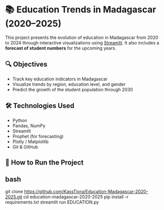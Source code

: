 # 📚 Education Trends in Madagascar (2020–2025)

This project presents the evolution of education in Madagascar from 2020 to 2024 through interactive visualizations using [Streamlit](https://streamlit.io). It also includes a **forecast of student numbers** for the upcoming years.

## 🔍 Objectives

- Track key education indicators in Madagascar  
- Visualize trends by region, education level, and gender  
- Predict the growth of the student population through 2030

## 🛠️ Technologies Used

- Python  
- Pandas, NumPy  
- Streamlit  
- Prophet (for forecasting)  
- Plotly / Matplotlib  
- Git & GitHub

## 🚀 How to Run the Project

## bash
git clone https://github.com/KassTiora/Education-Madagascar-2020-2025.git
cd education-madagascar-2020-2025
pip install -r requirements.txt
streamlit run EDUCATION.py
